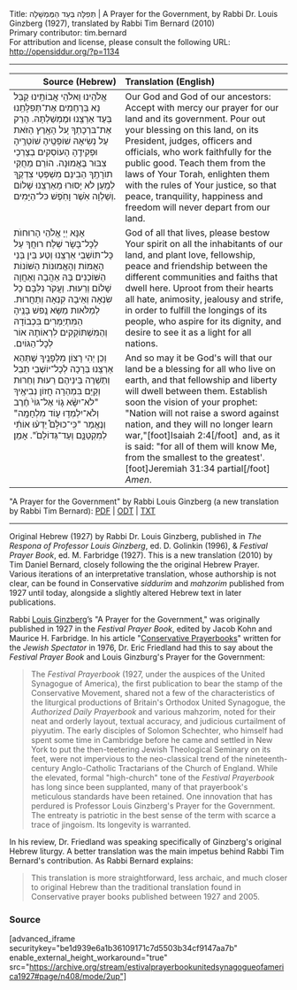 <html>
<head></head>
<body>
Title: תְּפִלָּה בְּעַד הַמֶּמְשָׁלָה | A Prayer for the Government, by Rabbi Dr. Louis Ginzberg (1927), translated by Rabbi Tim Bernard (2010)<br />
Primary contributor: tim.bernard<br />
For attribution and license, please consult the following URL: <a href="http://opensiddur.org/?p=1134">http://opensiddur.org/?p=1134</a>
<p />
<hr />

<table style="margin-left: auto;margin-right: auto;" class="draggable">
<thead><tr><th id="x" style="text-align: right;">Source (Hebrew)</th><th style="text-align: left;">Translation (English)</th></tr></thead>
<tbody>
<tr><td style="vertical-align:top;">
<div class="liturgy"><span lang="he">
אֱלֹהֵינוּ וֵאלֹהֵי אֲבוֹתֵֽינוּ
קַבֵּל נָא בְּרַחַמִים אֶת־תְּפִלָּתֵֽנוּ 
בְּעַד אַרְצֵֽנוּ וּמֶמְשַׁלְתָּהּ. 
הָרֵק אֶת־בּרְכָתְךָ ע֚ל הָאָֽרֶץ הַזֺּאת 
עַל נְשִׂיאָהּ שׁוֹפְטֶֽיהָ שׁוֹטְרֶֽיהָ וּפְקִידֶֽהָ 
הָעוֹסְקִים בְצָרְכֵי צִבּוּר בֶּאֱמוּנָה. 
הוֹרֵם מֵחֻקֵּי תוֺרָתֶֽךָ 
הַבִינֵם מִשְׁפְּטֵי צִדְקֶֽךָ 
לְמַֽעַן לֺא יָסוּרוּ מֵאַרְצֵֽנוּ שָׁלוֹם וְשַׁלְוָה 
אֺֽשֶׁר וָחֺֽפֶשׁ כּל־הַיָּמִים. 
</span></div></td>
 
<td style="vertical-align:top;">
<div class="english">
Our God and God of our ancestors:
Accept with mercy our prayer 
for our land and its government. 
Pour out your blessing on this land, 
on its President, judges, officers and officials, 
who work faithfully for the public good. 
Teach them from the laws of Your Torah, 
enlighten them with the rules of Your justice, 
so that peace, tranquility, happiness and freedom 
will never depart from our land. 
</div></td></tr>


<tr>
<td style="vertical-align:top;">
<div class="liturgy"><span lang="he">
אָנָּא יְיָ אֱלֺהֵי הָרוּחוֺת לְכָל־בָּשָׂר 
שְׁלַח רוּחֲךָ עַל כָּל־תּוֹשְׁבֵי אַרְצֵֽנוּ 
וְטַע בֵּין בְּנֵי הָאֻמּוֹת וְהָאֱמוּנוֹת הַשּׁוֹנוֹת הַשּׁוֹכְנִים בָּהּ 
אַהֲבָה וְאַחֲוָה שָׁלוֹם וְרֵעוּת. 
וַעֲקֺר נִלִּבָּם כָל שִׂנְאָה וְאֵיבָה קִנְאָה וְתַחֲרוּת. 
לְמַלֺּאות מַשָּׂא נֶֽפשׁ בָּנֶֽיהָ הַמִּתְיַמְּרִים בִּכְבוֹדָהּ 
וְהַמִּשְׁתּוֹקְקִים לִרְאוֹתָהּ אוֹר לְכָל־הַגּוֹיִם.‏
</span></div></td>
 
<td style="vertical-align:top;">
<div class="english">
God of all that lives, 
please bestow Your spirit on all the inhabitants of our land, 
and plant love, fellowship, peace and friendship 
between the different communities and faiths that dwell here. 
Uproot from their hearts all hate, animosity, jealousy and strife, 
in order to fulfill the longings of its people, who aspire for its dignity, 
and desire to see it as a light for all nations.
</div></td></tr>


<tr>
<td style="vertical-align:top;">
<div class="liturgy"><span lang="he">
וְכֵן יְהִי רָצוֹן מִלְּפָנֶֽיךָ 
שֶׁתְּהֵא אַרְצֵֽנוּ בְּרָכָה לְכָל־יוֹשְׁבֵי תֵבֵל 
וְתַשְׁרֶה בֵּינֵיהֶם רֵעוּת וְחֵרוּת 
וְקַיֵּם בִּמְהֵרָה חֲזוֹן נְבִיאֶֽיךָ 
"לֹא־יִשָּׂ֨א ג֤וֹי אֶל־גּוֹי֙ חֶ֔רֶב 
וְלֹא־יִלְמְד֥וּ ע֖וֹד מִלְחָמָֽה" 
וְנֶאֱמַר "כִּֽי־כוּלָּם֩ יֵדְע֨וּ אוֹתִ֜י 
לְמִקְטַנָּ֤ם וְעַד־גְּדוֹלָם֙". 
אָמֵן׃
</span></div></td>
 
<td style="vertical-align:top;">
<div class="english">
And so may it be God's will 
that our land be a blessing for all who live on earth, 
and that fellowship and liberty will dwell between them. 
Establish soon the vision of your prophet: 
"Nation will not raise a sword against nation, 
and they will no longer learn war,"[foot]Isaiah 2:4[/foot]&nbsp;
and, as it is said: "for all of them will know Me, 
from the smallest to the greatest'.[foot]Jeremiah 31:34 partial[/foot]&nbsp;
<em>Amen</em>.
</div></td></tr>
</tbody></table>

"A Prayer for the Government" by Rabbi Louis Ginzberg (a new translation by Rabbi Tim Bernard): <a class="pdf" href="https://opensiddur.org/wp-content/uploads/2010/08/Prayer-for-the-Government-Louis-Ginzberg-trans-Tim-Bernard.pdf">PDF</a> | <a class="download" href="https://opensiddur.org/wp-content/uploads/2010/08/Prayer-for-the-Government-Louis-Ginzberg-trans-Tim-Bernard.odt">ODT</a> | <a class="download" href="https://opensiddur.org/wp-content/uploads/2010/08/Prayer-for-the-Government-Louis-Ginzberg-trans-Tim-Bernard.txt">TXT</a>

<hr />

Original Hebrew (1927) by Rabbi Dr. Louis Ginzberg, published in <em>The Respona of Professor Louis Ginzberg</em>, ed. D. Golinkin (1996), &amp; <em>Festival Prayer Book</em>, ed. M. Farbridge (1927). This is a new translation (2010) by Tim Daniel Bernard, closely following the the original Hebrew Prayer. Various iterations of an interpretative translation, whose authorship is not clear, can be found in Conservative <em>siddurim</em> and <em>mahzorim</em> published from 1927 until today, alongside a slightly altered Hebrew text in later publications.

Rabbi <a href="http://en.wikipedia.org/wiki/Louis_Ginzberg">Louis Ginzberg</a>’s "A Prayer for the Government," was originally published in 1927 in the <em>Festival Prayer Book</em>, edited by Jacob Kohn and Maurice H. Farbridge. In his article "<a class="pdf" href="https://opensiddur.org/wp-content/uploads/2010/08/Conservative_Payerbooks_(Eric_L._Friedland,_1976).pdf">Conservative Prayerbooks</a>" written for the <em>Jewish Spectator</em> in 1976, Dr. Eric Friedland had this to say about the <em>Festival Prayer Book</em> and Louis Ginzburg's Prayer for the Government:

<blockquote>The <em>Festival Prayerbook</em> (1927, under the auspices of the United Synagogue of America), the first publication to bear the stamp of the Conservative Movement, shared not a few of the characteristics of the liturgical productions of Britain's Orthodox United Synagogue, the <em>Authorized Daily Prayerbook</em> and various mahzorim, noted for their neat and orderly layout, textual accuracy, and judicious curtailment of piyyutim. The early disciples of Solomon Schechter, who himself had spent some time in Cambridge before he came and settled in New York to put the then-teetering Jewish Theological Seminary on its feet, were not impervious to the neo-classical trend of the nineteenth-century Anglo-Catholic Tractarians of the Church of England. While the elevated, formal "high-church" tone of the <em>Festival Prayerbook</em> has long since been supplanted, many of that prayerbook's meticulous standards have been retained. One innovation that has perdured is Professor Louis Ginzberg's Prayer for the Government. The entreaty is patriotic in the best sense of the term with scarce a trace of jingoism. Its longevity is warranted.</blockquote>

In his review, Dr. Friedland was speaking specifically of Ginzberg's original Hebrew liturgy. A better translation was the main impetus behind Rabbi Tim Bernard's contribution. As Rabbi Bernard explains:

<blockquote>This translation is more straightforward, less archaic, and much closer to original Hebrew than the traditional translation found in Conservative prayer books published between 1927 and 2005.</blockquote>

<h3>Source</h3>

[advanced_iframe securitykey="be1d939e6a1b36109171c7d5503b34cf9147aa7b" enable_external_height_workaround="true" src="https://archive.org/stream/estivalprayerbookunitedsynagogueofamerica1927#page/n408/mode/2up"]
</body>
</html>